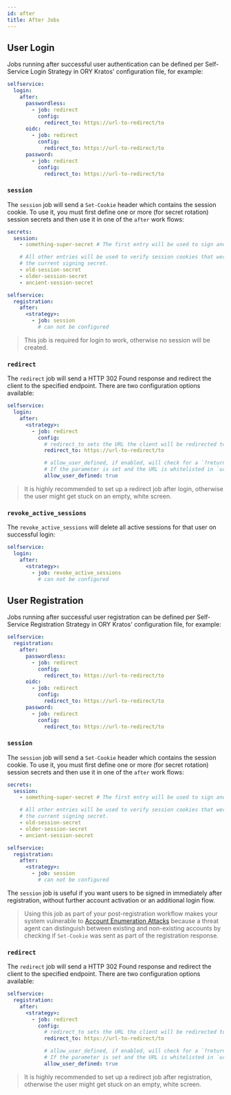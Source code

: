 ```yaml
---
id: after
title: After Jobs
---
```


## User Login

Jobs running after successful user authentication can be defined per
Self-Service Login Strategy in ORY Kratos' configuration file, for example:

```yaml
selfservice:
  login:
    after:
      passwordless:
        - job: redirect
          config:
            redirect_to: https://url-to-redirect/to
      oidc:
        - job: redirect
          config:
            redirect_to: https://url-to-redirect/to
      password:
        - job: redirect
          config:
            redirect_to: https://url-to-redirect/to
```

### `session`

The `session` job will send a `Set-Cookie` header which contains the session
cookie. To use it, you must first define one or more (for secret rotation)
session secrets and then use it in one of the `after` work flows:

```yaml
secrets:
  session:
    - something-super-secret # The first entry will be used to sign and verify session cookies

    # All other entries will be used to verify session cookies that were signed before "something-super-secret" became
    # the current signing secret.
    - old-session-secret
    - older-session-secret
    - ancient-session-secret

selfservice:
  registration:
    after:
      <strategy>:
        - job: session
          # can not be configured
```

> This job is required for login to work, otherwise no session will be created.

### `redirect`

The `redirect` job will send a HTTP 302 Found response and redirect the client
to the specified endpoint. There are two configuration options available:

```yaml
selfservice:
  login:
    after:
      <strategy>:
        - job: redirect
          config:
            # redirect_to sets the URL the client will be redirected to.
            redirect_to: https://url-to-redirect/to

            # allow_user_defined, if enabled, will check for a `?return_to` query parameter in the original request URL.
            # If the parameter is set and the URL is whitelisted in `urls.whitelisted_return_to_domains`
            allow_user_defined: true
```

> It is highly recommended to set up a redirect job after login, otherwise the
> user might get stuck on an empty, white screen.

### `revoke_active_sessions`

The `revoke_active_sessions` will delete all active sessions for that user on
successful login:

```yaml
selfservice:
  login:
    after:
      <strategy>:
        - job: revoke_active_sessions
          # can not be configured
```

## User Registration

Jobs running after successful user registration can be defined per Self-Service
Registration Strategy in ORY Kratos' configuration file, for example:

```yaml
selfservice:
  registration:
    after:
      passwordless:
        - job: redirect
          config:
            redirect_to: https://url-to-redirect/to
      oidc:
        - job: redirect
          config:
            redirect_to: https://url-to-redirect/to
      password:
        - job: redirect
          config:
            redirect_to: https://url-to-redirect/to
```

### `session`

The `session` job will send a `Set-Cookie` header which contains the session
cookie. To use it, you must first define one or more (for secret rotation)
session secrets and then use it in one of the `after` work flows:

```yaml
secrets:
  session:
    - something-super-secret # The first entry will be used to sign and verify session cookies

    # All other entries will be used to verify session cookies that were signed before "something-super-secret" became
    # the current signing secret.
    - old-session-secret
    - older-session-secret
    - ancient-session-secret

selfservice:
  registration:
    after:
      <strategy>:
        - job: session
          # can not be configured
```

The `session` job is useful if you want users to be signed in immediately after
registration, without further account activation or an additional login flow.

> Using this job as part of your post-registration workflow makes your system
> vulnerable to
> [Account Enumeration Attacks](../../../concepts/security.md#account-enumeration-attacks)
> because a threat agent can distinguish between existing and non-existing
> accounts by checking if `Set-Cookie` was sent as part of the registration
> response.

### `redirect`

The `redirect` job will send a HTTP 302 Found response and redirect the client
to the specified endpoint. There are two configuration options available:

```yaml
selfservice:
  registration:
    after:
      <strategy>:
        - job: redirect
          config:
            # redirect_to sets the URL the client will be redirected to.
            redirect_to: https://url-to-redirect/to

            # allow_user_defined, if enabled, will check for a `?return_to` query parameter in the original request URL.
            # If the parameter is set and the URL is whitelisted in `urls.whitelisted_return_to_domains`
            allow_user_defined: true
```

> It is highly recommended to set up a redirect job after registration,
> otherwise the user might get stuck on an empty, white screen.
